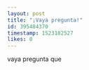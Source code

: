```yaml
---
layout: post
title: "¡Vaya pregunta!"
id: 395484370
timestamp: 1523182527
likes: 0
---
```


 vaya pregunta que